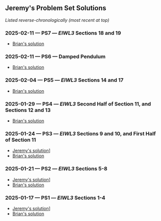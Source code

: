 ## Jeremy's Problem Set Solutions

*Listed reverse-chronologically (most recent at top)*

### 2025-02-11 &mdash; PS7 &mdash; *EIWL3* Sections 18 and 19

* [Brian's solution](../brian54321/Brian-PS07.nb.pdf)

### 2025-02-11 &mdash; PS6 &mdash; Damped Pendulum

* [Brian's solution](../brian54321/Brian-PS06.nb.pdf)

### 2025-02-04 &mdash; PS5 &mdash; *EIWL3* Sections 14 and 17

* [Brian's solution](../brian54321/Brian-PS05.nb.pdf)

### 2025-01-29 &mdash; PS4 &mdash; *EIWL3* Second Half of Section 11, and Sections 12 and 13

* [Brian's solution](../brian54321/Brian-PS04.nb.pdf)

### 2025-01-24 &mdash; PS3 &mdash; *EIWL3* Sections 9 and 10, and First Half of Section 11

* [Jeremy's solution](./Jeremy-PS03.nb.pdf)]
* [Brian's solution](../brian54321/Brian-PS03.nb.pdf)

### 2025-01-21 &mdash; PS2 &mdash; *EIWL3* Sections 5-8

* [Jeremy's solution](./Jeremy-PS02.nb.pdf)]
* [Brian's solution](../brian54321/Brian-PS02.nb.pdf)

### 2025-01-17 &mdash; PS1 &mdash; *EIWL3* Sections 1-4

* [Jeremy's solution](./Jeremy-PS01.nb.pdf)]
* [Brian's solution](../brian54321/Brian-PS01.nb.pdf)
